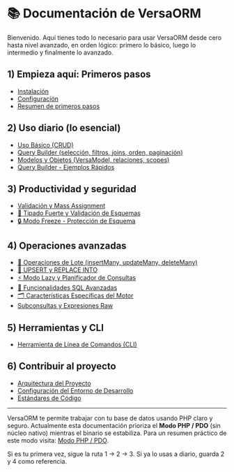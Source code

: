 # 📚 Documentación de VersaORM

Bienvenido. Aquí tienes todo lo necesario para usar VersaORM desde cero hasta nivel avanzado, en orden lógico: primero lo básico, luego lo intermedio y finalmente lo avanzado.

## 1) Empieza aquí: Primeros pasos
- [Instalación](getting-started/installation.md)
- [Configuración](getting-started/configuration.md)
- [Resumen de primeros pasos](getting-started/README.md)

## 2) Uso diario (lo esencial)
- [Uso Básico (CRUD)](user-guide/01-basic-usage.md)
- [Query Builder (selección, filtros, joins, orden, paginación)](user-guide/02-query-builder.md)
- [Modelos y Objetos (VersaModel, relaciones, scopes)](user-guide/03-models-and-objects.md)
- [Query Builder - Ejemplos Rápidos](user-guide/12-query-builder-quick-examples.md)

## 3) Productividad y seguridad
- [Validación y Mass Assignment](user-guide/05-validation-mass-assignment.md)
- [🎯 Tipado Fuerte y Validación de Esquemas](user-guide/06-strong-typing-schema-validation.md)
- [🔒 Modo Freeze - Protección de Esquema](user-guide/07-freeze-mode.md)

## 4) Operaciones avanzadas
- [🚀 Operaciones de Lote (insertMany, updateMany, deleteMany)](user-guide/03-batch-operations.md)
- [🔄 UPSERT y REPLACE INTO](user-guide/11-upsert-replace-operations.md)
- [⚡ Modo Lazy y Planificador de Consultas](user-guide/10-lazy-mode-query-planner.md)
- [🚀 Funcionalidades SQL Avanzadas](user-guide/13-advanced-sql-features.md)
- [🗂️ Características Específicas del Motor](user-guide/11-database-specific-features.md)
- [Subconsultas y Expresiones Raw](user-guide/04-subqueries-raw-expressions.md)

## 5) Herramientas y CLI
- [Herramienta de Línea de Comandos (CLI)](user-guide/04-cli-tool.md)

## 6) Contribuir al proyecto
- [Arquitectura del Proyecto](contributor-guide/01-architecture.md)
- [Configuración del Entorno de Desarrollo](contributor-guide/02-development-setup.md)
- [Estándares de Código](contributor-guide/03-coding-standards.md)

---

VersaORM te permite trabajar con tu base de datos usando PHP claro y seguro. Actualmente esta documentación prioriza el **Modo PHP / PDO** (sin núcleo nativo) mientras el binario se estabiliza. Para un resumen práctico de este modo visita: [Modo PHP / PDO](../pdo-mode/README.md).

Si es tu primera vez, sigue la ruta 1 → 2 → 3. Si ya lo usas a diario, guarda 2 y 4 como referencia.
